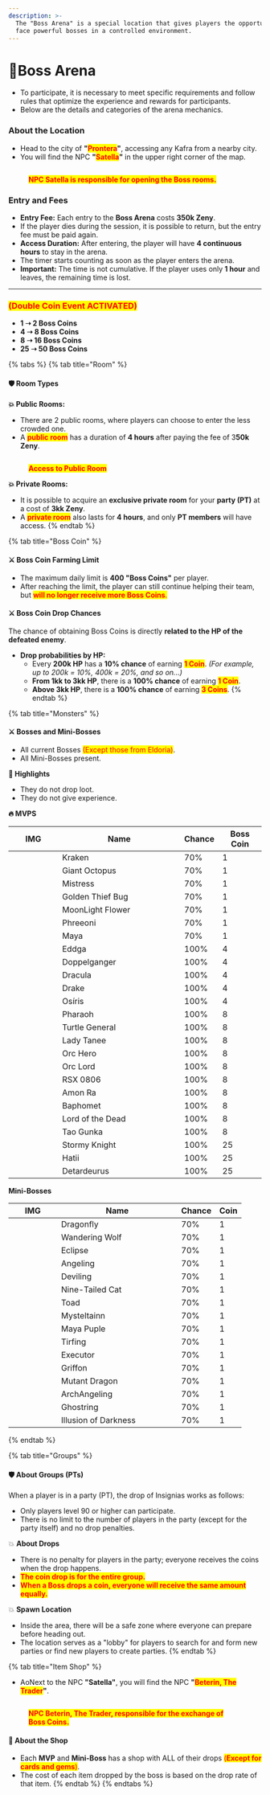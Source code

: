 ```yaml
---
description: >-
  The "Boss Arena" is a special location that gives players the opportunity to
  face powerful bosses in a controlled environment.
---
```


# 🐲Boss Arena

* To participate, it is necessary to meet specific requirements and follow rules that optimize the experience and rewards for participants.
* Below are the details and categories of the arena mechanics.

### About the Location

* Head to the city of **"**<mark style="color:red;">**Prontera**</mark>**"**, accessing any Kafra from a nearby city.
* You will find the NPC **"**<mark style="color:red;">**Satella**</mark>**"** in the upper right corner of the map.

<figure><img src="https://content.gitbook.com/content/cRMWNBzOKVfDmKU3tkwa/blobs/BUxYYfrPIBTvskVQ8qsU/311.png" alt=""><figcaption><p><mark style="color:red;"><strong>NPC Satella is responsible for opening the Boss rooms.</strong></mark></p></figcaption></figure>

### **Entry and Fees**

* **Entry Fee:** Each entry to the **Boss Arena** costs **350k Zeny**.
* If the player dies during the session, it is possible to return, but the entry fee must be paid again.
* **Access Duration:** After entering, the player will have **4 continuous hours** to stay in the arena.
* The timer starts counting as soon as the player enters the arena.
* **Important:** The time is not cumulative. If the player uses only **1 hour** and leaves, the remaining time is lost.

***

### <mark style="color:red;">**(Double Coin Event ACTIVATED)**</mark>

* **1 ➝ 2 Boss Coins**
* **4 ➝ 8 Boss Coins**
* **8 ➝ 16 Boss Coins**
* **25 ➝ 50 Boss Coins**

{% tabs %}
{% tab title="Room" %}
#### 🛡️ **Room Types**

**💥 Public Rooms:**

* There are 2 public rooms, where players can choose to enter the less crowded one.
* A <mark style="color:red;">**public room**</mark> has a duration of **4 hours** after paying the fee of 3**50k Zeny**.

<figure><img src="https://2519823574-files.gitbook.io/~/files/v0/b/gitbook-x-prod.appspot.com/o/spaces%2FcRMWNBzOKVfDmKU3tkwa%2Fuploads%2FEn0nfiNexKsJLZSOZmPw%2F1.png?alt=media&#x26;token=07d0d731-36c1-45ad-a5f8-98094d8f0f60" alt=""><figcaption><p><mark style="color:red;"><strong>Access to Public Room</strong></mark></p></figcaption></figure>

**💥 Private Rooms:**

* It is possible to acquire an **exclusive private room** for your **party (PT)** at a cost of **3kk Zeny**.
* A <mark style="color:red;">**private room**</mark> also lasts for **4 hours**, and only **PT members** will have access.
{% endtab %}

{% tab title="Boss Coin" %}
#### ⚔️ **Boss Coin Farming Limit**

* The maximum daily limit is **400 "Boss Coins"** per player.
* After reaching the limit, the player can still continue helping their team, but <mark style="color:red;">**will no longer receive more Boss Coins**</mark><mark style="color:red;">.</mark>

#### ⚔️ **Boss Coin Drop Chances**

The chance of obtaining Boss Coins is directly **related to the HP of the defeated enemy**.

* **Drop probabilities by HP:**
  * Every **200k HP** has a **10% chance** of earning <mark style="color:red;">**1 Coin**</mark>. _(For example, up to 200k = 10%, 400k = 20%, and so on...)_
  * **From 1kk to 3kk HP**, there is a **100% chance** of earning <mark style="color:red;">**1 Coin**</mark>.
  * **Above 3kk HP**, there is a **100% chance** of earning <mark style="color:red;">**3 Coins**</mark>.
{% endtab %}

{% tab title="Monsters" %}
#### ⚔️ **Bosses and Mini-Bosses**

* All current Bosses <mark style="color:red;">(Except those from Eldoria)</mark>.
* All Mini-Bosses present.

**👑 Highlights**

* They do not drop loot.
* They do not give experience.

**🔥 MVPS**

<table><thead><tr><th width="83">IMG</th><th width="227">Name</th><th>Chance</th><th>Boss Coin</th></tr></thead><tbody><tr><td><img src="https://content.gitbook.com/content/cRMWNBzOKVfDmKU3tkwa/blobs/rrlyDXwdCVZGU4NJZheR/2202.png" alt=""></td><td>Kraken</td><td>70%</td><td>1</td></tr><tr><td><img src="https://content.gitbook.com/content/cRMWNBzOKVfDmKU3tkwa/blobs/7iOIHXlQrajT3mfiIaq6/2194.png" alt=""></td><td>Giant Octopus</td><td>70%</td><td>1</td></tr><tr><td><img src="https://content.gitbook.com/content/cRMWNBzOKVfDmKU3tkwa/blobs/tY4hx2t4R3BE2n9J7wPb/1059.png" alt=""></td><td>Mistress</td><td>70%</td><td>1</td></tr><tr><td><img src="https://content.gitbook.com/content/cRMWNBzOKVfDmKU3tkwa/blobs/JwbnRaPJumGCEW6q9uK6/1086.png" alt=""></td><td>Golden Thief Bug</td><td>70%</td><td>1</td></tr><tr><td><img src="https://content.gitbook.com/content/cRMWNBzOKVfDmKU3tkwa/blobs/RaAbiNYAEbFlju9OJWIf/1150.png" alt=""></td><td>MoonLight Flower</td><td>70%</td><td>1</td></tr><tr><td><img src="https://content.gitbook.com/content/cRMWNBzOKVfDmKU3tkwa/blobs/UUBGVrVMLoSfm88IXzST/1159.png" alt=""></td><td>Phreeoni</td><td>70%</td><td>1</td></tr><tr><td><img src="https://content.gitbook.com/content/cRMWNBzOKVfDmKU3tkwa/blobs/pl5ejaYJ6onTfIHAeQHv/1147.png" alt=""></td><td>Maya</td><td>70%</td><td>1</td></tr><tr><td><img src="https://content.gitbook.com/content/cRMWNBzOKVfDmKU3tkwa/blobs/9Qj3vJOKTkbzAVhBH5OW/1115.png" alt=""></td><td>Eddga</td><td>100%</td><td>4</td></tr><tr><td><img src="https://content.gitbook.com/content/cRMWNBzOKVfDmKU3tkwa/blobs/AxWgb98nrKnUB8R6BURv/1046.png" alt=""></td><td>Doppelganger</td><td>100%</td><td>4</td></tr><tr><td><img src="https://content.gitbook.com/content/cRMWNBzOKVfDmKU3tkwa/blobs/IiuRbsU1IeFtSimbTAVk/1389.png" alt=""></td><td>Dracula</td><td>100%</td><td>4</td></tr><tr><td><img src="https://content.gitbook.com/content/cRMWNBzOKVfDmKU3tkwa/blobs/nWfU6l12wMx5dkEliUJU/1112.png" alt=""></td><td>Drake</td><td>100%</td><td>4</td></tr><tr><td><img src="https://content.gitbook.com/content/cRMWNBzOKVfDmKU3tkwa/blobs/Cc1WDbmdmeG9b9aJH6uS/1038.png" alt=""></td><td>Osíris</td><td>100%</td><td>4</td></tr><tr><td><img src="https://content.gitbook.com/content/cRMWNBzOKVfDmKU3tkwa/blobs/sNrmFNgYwmZvi8gi2NpN/1157.png" alt=""></td><td>Pharaoh</td><td>100%</td><td>8</td></tr><tr><td><img src="https://content.gitbook.com/content/cRMWNBzOKVfDmKU3tkwa/blobs/X4ShwtAIOqN4OSJBU3rT/1312.png" alt=""></td><td>Turtle General</td><td>100%</td><td>8</td></tr><tr><td><img src="https://content.gitbook.com/content/cRMWNBzOKVfDmKU3tkwa/blobs/P249NHMpVaRn1sWUvUAC/1688.png" alt=""></td><td>Lady Tanee</td><td>100%</td><td>8</td></tr><tr><td><img src="https://content.gitbook.com/content/cRMWNBzOKVfDmKU3tkwa/blobs/qQPyXDFjpjZcFwjYAxpe/20571.png" alt=""></td><td>Orc Hero</td><td>100%</td><td>8</td></tr><tr><td><img src="https://content.gitbook.com/content/cRMWNBzOKVfDmKU3tkwa/blobs/LMIEJo10tEXy6ru05Tk1/3902.png" alt=""></td><td>Orc Lord</td><td>100%</td><td>8</td></tr><tr><td><img src="https://content.gitbook.com/content/cRMWNBzOKVfDmKU3tkwa/blobs/GtdOtiVP1LoePD17fnOf/1623.png" alt=""></td><td>RSX 0806</td><td>100%</td><td>8</td></tr><tr><td><img src="https://content.gitbook.com/content/cRMWNBzOKVfDmKU3tkwa/blobs/oBDjfffcvZK3rQXExzpz/1511.png" alt=""></td><td>Amon Ra</td><td>100%</td><td>8</td></tr><tr><td><img src="https://content.gitbook.com/content/cRMWNBzOKVfDmKU3tkwa/blobs/0gqU96QyPeO1wdkcqeIr/1039.png" alt=""></td><td>Baphomet</td><td>100%</td><td>8</td></tr><tr><td><img src="https://content.gitbook.com/content/cRMWNBzOKVfDmKU3tkwa/blobs/JasdwdemMYDg8UmDk83I/1373.png" alt=""></td><td>Lord of the Dead</td><td>100%</td><td>8</td></tr><tr><td><img src="https://content.gitbook.com/content/cRMWNBzOKVfDmKU3tkwa/blobs/UuS6j9FMQ4Qpj5FYCsU4/1583.png" alt=""></td><td>Tao Gunka</td><td>100%</td><td>8</td></tr><tr><td><img src="https://content.gitbook.com/content/cRMWNBzOKVfDmKU3tkwa/blobs/a8UjrkvUX9wvVtkXkya5/1251%20(1).png" alt=""></td><td>Stormy Knight</td><td>100%</td><td>25</td></tr><tr><td><img src="https://content.gitbook.com/content/cRMWNBzOKVfDmKU3tkwa/blobs/jwi3v1JhGgFZ5y6is0fx/1252%20(1).png" alt=""></td><td>Hatii</td><td>100%</td><td>25</td></tr><tr><td><img src="https://content.gitbook.com/content/cRMWNBzOKVfDmKU3tkwa/blobs/2YCZ3ugGfdmgQ54vgIXx/download.png" alt=""></td><td>Detardeurus</td><td>100%</td><td>25</td></tr></tbody></table>

**Mini-Bosses**

<table><thead><tr><th width="81">IMG</th><th width="223">Name</th><th>Chance</th><th>Coin</th></tr></thead><tbody><tr><td><img src="https://content.gitbook.com/content/cRMWNBzOKVfDmKU3tkwa/blobs/UFobihDm5sBRoIAHkCD3/1091.png" alt=""></td><td>Dragonfly</td><td>70%</td><td>1</td></tr><tr><td><img src="https://content.gitbook.com/content/cRMWNBzOKVfDmKU3tkwa/blobs/iSoPCEtIP9vWTh9RzGzI/1092.png" alt=""></td><td>Wandering Wolf</td><td>70%</td><td>1</td></tr><tr><td><img src="https://content.gitbook.com/content/cRMWNBzOKVfDmKU3tkwa/blobs/T9lMmtTvIHR5LT74bd8N/1093.png" alt=""></td><td>Eclipse</td><td>70%</td><td>1</td></tr><tr><td><img src="https://content.gitbook.com/content/cRMWNBzOKVfDmKU3tkwa/blobs/qANw19QNkO6NmHWRp3T5/1096.png" alt=""></td><td>Angeling</td><td>70%</td><td>1</td></tr><tr><td><img src="https://content.gitbook.com/content/cRMWNBzOKVfDmKU3tkwa/blobs/23xI4Uq8SJka6ZUH93FV/2933.png" alt=""></td><td>Deviling</td><td>70%</td><td>1</td></tr><tr><td><img src="https://content.gitbook.com/content/cRMWNBzOKVfDmKU3tkwa/blobs/KQYGb4j2SbRNHRE2ZuaA/1307.png" alt=""></td><td>Nine-Tailed Cat</td><td>70%</td><td>1</td></tr><tr><td><img src="https://content.gitbook.com/content/cRMWNBzOKVfDmKU3tkwa/blobs/QzqGGmXW7kVu4Hzg91vT/1012.png" alt=""></td><td>Toad</td><td>70%</td><td>1</td></tr><tr><td><img src="https://content.gitbook.com/content/cRMWNBzOKVfDmKU3tkwa/blobs/VK8agZ9BhmMqehgEjQGq/2041.png" alt=""></td><td>Mysteltainn</td><td>70%</td><td>1</td></tr><tr><td><img src="https://content.gitbook.com/content/cRMWNBzOKVfDmKU3tkwa/blobs/NMjaHsrxgafQ446BIOBp/1289.png" alt=""></td><td>Maya Puple</td><td>70%</td><td>1</td></tr><tr><td><img src="https://content.gitbook.com/content/cRMWNBzOKVfDmKU3tkwa/blobs/HP1lE5QRCu3PVhVKabaH/1204.png" alt=""></td><td>Tirfing</td><td>70%</td><td>1</td></tr><tr><td><img src="https://content.gitbook.com/content/cRMWNBzOKVfDmKU3tkwa/blobs/BSC2X3vZsXUicrZnQRsj/1205.png" alt=""></td><td>Executor</td><td>70%</td><td>1</td></tr><tr><td><img src="https://content.gitbook.com/content/cRMWNBzOKVfDmKU3tkwa/blobs/Wm9WpB2lMmEHrZVkt1tY/1259.png" alt=""></td><td>Griffon</td><td>70%</td><td>1</td></tr><tr><td><img src="https://content.gitbook.com/content/cRMWNBzOKVfDmKU3tkwa/blobs/4fiapE28bnPNLMtA1mNO/1262.png" alt=""></td><td>Mutant Dragon</td><td>70%</td><td>1</td></tr><tr><td><img src="https://content.gitbook.com/content/cRMWNBzOKVfDmKU3tkwa/blobs/q6moJHDmPNxqN25iXI47/1388.png" alt=""></td><td>ArchAngeling</td><td>70%</td><td>1</td></tr><tr><td><img src="https://content.gitbook.com/content/cRMWNBzOKVfDmKU3tkwa/blobs/GQqoWdvFwMlrHKQ8s4hE/1120.png" alt=""></td><td>Ghostring</td><td>70%</td><td>1</td></tr><tr><td><img src="https://content.gitbook.com/content/cRMWNBzOKVfDmKU3tkwa/blobs/AKiXJ1vMJqy8b1JqGwct/1302.png" alt=""></td><td>Illusion of Darkness</td><td>70%</td><td>1</td></tr></tbody></table>
{% endtab %}

{% tab title="Groups" %}
#### 🛡️ About Groups (PTs)

When a player is in a party (PT), the drop of Insignias works as follows:

* Only players level 90 or higher can participate.
* There is no limit to the number of players in the party (except for the party itself) and no drop penalties.

💥 **About Drops**

* There is no penalty for players in the party; everyone receives the coins when the drop happens.
* <mark style="color:red;">**The coin drop is for the entire group.**</mark>
* <mark style="color:red;">**When a Boss drops a coin, everyone will receive the same amount equally.**</mark>

💥 **Spawn Location**

* Inside the area, there will be a safe zone where everyone can prepare before heading out.
* The location serves as a "lobby" for players to search for and form new parties or find new players to create parties.
{% endtab %}

{% tab title="Item Shop" %}
* AoNext to the NPC **"Satella"**, you will find the NPC **"**<mark style="color:red;">**Beterin, The Trader**</mark>**"**.

<figure><img src="https://content.gitbook.com/content/cRMWNBzOKVfDmKU3tkwa/blobs/DtGifybyuWYh2OVOPUHt/55666.png" alt=""><figcaption><p><mark style="color:red;"><strong>NPC Beterin, The Trader, responsible for the exchange of Boss Coins.</strong></mark></p></figcaption></figure>

#### 👑 About the Shop

* Each **MVP** and **Mini-Boss** has a shop with ALL of their drops <mark style="color:red;">(</mark><mark style="color:red;">**Except for cards and gems**</mark><mark style="color:red;">)</mark>.
* The cost of each item dropped by the boss is based on the drop rate of that item.
{% endtab %}
{% endtabs %}
